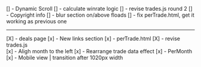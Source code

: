 [] - Dynamic Scroll
[] - calculate winrate logic
[] - revise trades.js round 2
[] - Copyright info
[] - blur section on/above floads
[] - fix perTrade.html, get it working as previous one

---
[X] - deals page
[x] - New links section
[x] - perTrade.html
[X] - revise trades.js    
[x] - Aligh month to the left
[x] - Rearrange trade data effect
[x] - PerMonth
[x] - Mobile view | transition after 1020px width
